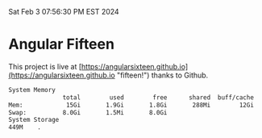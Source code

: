 Sat Feb  3 07:56:30 PM EST 2024

# Angular Fifteen


This project is live at [https://angularsixteen.github.io](https://angularsixteen.github.io "fifteen!") thanks to Github.

```bash
System Memory
               total        used        free      shared  buff/cache   available
Mem:            15Gi       1.9Gi       1.8Gi       288Mi        12Gi        13Gi
Swap:          8.0Gi       1.5Mi       8.0Gi
System Storage
449M	.
```
